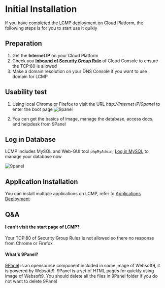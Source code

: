 # Initial Installation

If you have completed the LCMP deployment on Cloud Platform, the following steps is for you to start use it quikly

## Preparation

1. Get the **Internet IP** on your Cloud Platform
2. Check you **[Inbound of Security Group Rule](https://support.websoft9.com/docs/faq/tech-instance.html)** of Cloud Console to ensure the TCP:80 is allowed
3. Make a domain resolution on your DNS Console if you want to use domain for LCMP

## Usability test

1. Using local Chrome or Firefox to visit the URL *http://Internet IP/9panel* to enter the boot page
   ![9panel](https://libs.websoft9.com/Websoft9/DocsPicture/en/9panel/9panelmain-websoft9.png)

2. You can get the basics of image, manage the database, access docs, and helpdesk from 9Panel
## Log in Database

LCMP includes MySQL and Web-GUI tool `phpMyAdmin`, [Log in MySQL](/zh/admin-mysql.md) to manage your database now

![9panel](https://libs.websoft9.com/Websoft9/DocsPicture/en/9panel/9panel-mysql-websoft9.png)

## Application Installation

You can install multiple applications on LCMP, refer to [Applications Deployment](/solution-deployment.md)

## Q&A

#### I can't visit the start page of LCMP?

Your TCP:80 of Security Group Rules is not allowed so there no response from Chrome or Firefox

#### What's 9Panel?

[9Panel](https://github.com/Websoft9/9panel) is an opensource component included in some image of Websoft9, it is powered by Websoft9. 9Panel is a set of HTML pages for quickly using image of Websoft9. You should delete all the files in 9Panel folder if you do not want to delete 9Panel